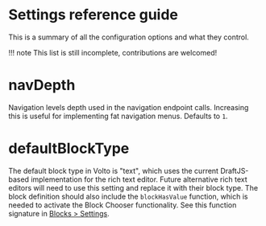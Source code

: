 # Settings reference guide

This is a summary of all the configuration options and what they control.

!!! note
    This list is still incomplete, contributions are welcomed!

# navDepth

Navigation levels depth used in the navigation endpoint calls. Increasing this is useful
for implementing fat navigation menus. Defaults to `1`.

# defaultBlockType

The default block type in Volto is "text", which uses the current DraftJS-based implementation for the rich text editor. Future alternative rich text editors will need to use this setting and replace it with their block type. The block definition should also include the `blockHasValue` function, which is needed to activate the Block Chooser functionality. See this function signature in [Blocks > Settings](../blocks/settings.md).

